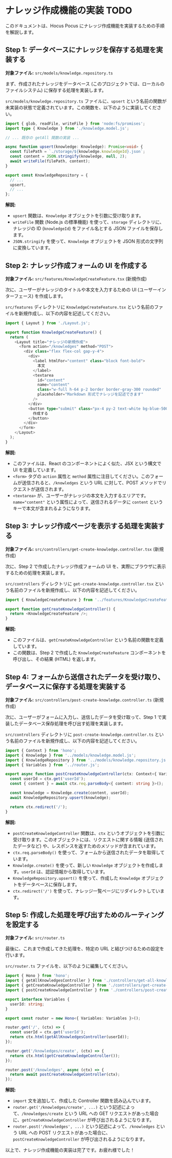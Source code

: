 # ナレッジ作成機能の実装 TODO

このドキュメントは、Hocus Pocus にナレッジ作成機能を実装するための手順を解説します。

## Step 1: データベースにナレッジを保存する処理を実装する

**対象ファイル:** `src/models/knowledge.repository.ts`

まず、作成されたナレッジをデータベース (このプロジェクトでは、ローカルのファイルシステム) に保存する処理を実装します。

`src/models/knowledge.repository.ts` ファイルに、`upsert` という名前の関数が未実装の状態で定義されています。この関数を、以下のように実装してください。

```typescript
import { glob, readFile, writeFile } from 'node:fs/promises';
import type { Knowledge } from './knowledge.model.js';

// ... 既存の getAll 関数の実装 ...

async function upsert(knowledge: Knowledge): Promise<void> {
  const filePath = `./storage/${knowledge.knowledgeId}.json`;
  const content = JSON.stringify(knowledge, null, 2);
  await writeFile(filePath, content);
}

export const KnowledgeRepository = {
  // ...
  upsert,
  // ...
};
```

**解説:**

- `upsert` 関数は、`Knowledge` オブジェクトを引数に受け取ります。
- `writeFile` 関数 (Node.js の標準機能) を使って、`storage` ディレクトリに、ナレッジの ID (`knowledgeId`) をファイル名とする JSON ファイルを保存します。
- `JSON.stringify` を使って、`Knowledge` オブジェクトを JSON 形式の文字列に変換しています。

## Step 2: ナレッジ作成フォームの UI を作成する

**対象ファイル:** `src/features/KnowledgeCreateFeature.tsx` (新規作成)

次に、ユーザーがナレッジのタイトルや本文を入力するための UI (ユーザーインターフェース) を作成します。

`src/features` ディレクトリに `KnowledgeCreateFeature.tsx` という名前のファイルを新規作成し、以下の内容を記述してください。

```typescript
import { Layout } from './Layout.js';

export function KnowledgeCreateFeature() {
  return (
    <Layout title="ナレッジの新規作成">
      <form action="/knowledges" method="POST">
        <div class="flex flex-col gap-y-4">
          <div>
            <label htmlFor="content" class="block font-bold">
              本文
            </label>
            <textarea
              id="content"
              name="content"
              class="w-full h-64 p-2 border border-gray-300 rounded"
              placeholder="Markdown 形式でナレッジを記述できます"
            />
          </div>
          <button type="submit" class="px-4 py-2 text-white bg-blue-500 rounded hover:bg-blue-600">
            作成する
          </button>
        </div>
      </form>
    </Layout>
  );
}
```

**解説:**

- このファイルは、React のコンポーネントによく似た、JSX という構文で UI を定義しています。
- `<form>` タグの `action` 属性と `method` 属性に注目してください。このフォームが送信されると、`/knowledges` という URL に対して、POST メソッドでリクエストが送信されます。
- `<textarea>` が、ユーザーがナレッジの本文を入力するエリアです。`name="content"` という属性によって、送信されるデータに `content` というキーで本文が含まれるようになります。

## Step 3: ナレッジ作成ページを表示する処理を実装する

**対象ファイル:** `src/controllers/get-create-knowledge.controller.tsx` (新規作成)

次に、Step 2 で作成したナレッジ作成フォームの UI を、実際にブラウザに表示するための処理を実装します。

`src/controllers` ディレクトリに `get-create-knowledge.controller.tsx` という名前のファイルを新規作成し、以下の内容を記述してください。

```typescript
import { KnowledgeCreateFeature } from '../features/KnowledgeCreateFeature.js';

export function getCreateKnowledgeController() {
  return <KnowledgeCreateFeature />;
}
```

**解説:**

- このファイルは、`getCreateKnowledgeController` という名前の関数を定義しています。
- この関数は、Step 2 で作成した `KnowledgeCreateFeature` コンポーネントを呼び出し、その結果 (HTML) を返します。

## Step 4: フォームから送信されたデータを受け取り、データベースに保存する処理を実装する

**対象ファイル:** `src/controllers/post-create-knowledge.controller.ts` (新規作成)

次に、ユーザーがフォームに入力し、送信したデータを受け取って、Step 1 で実装したデータベース保存処理を呼び出す処理を実装します。

`src/controllers` ディレクトリに `post-create-knowledge.controller.ts` という名前のファイルを新規作成し、以下の内容を記述してください。

```typescript
import { Context } from 'hono';
import { Knowledge } from '../models/knowledge.model.js';
import { KnowledgeRepository } from '../models/knowledge.repository.js';
import { Variables } from '../router.js';

export async function postCreateKnowledgeController(ctx: Context<{ Variables: Variables }>) {
  const userId = ctx.get('userId');
  const { content } = await ctx.req.parseBody<{ content: string }>();

  const knowledge = Knowledge.create(content, userId);
  await KnowledgeRepository.upsert(knowledge);

  return ctx.redirect('/');
}
```

**解説:**

- `postCreateKnowledgeController` 関数は、`ctx` というオブジェクトを引数に受け取ります。このオブジェクトには、リクエストに関する情報 (送信されたデータなど) や、レスポンスを返すためのメソッドが含まれています。
- `ctx.req.parseBody()` を使って、フォームから送信されたデータを取得しています。
- `Knowledge.create()` を使って、新しい `Knowledge` オブジェクトを作成します。`userId` は、認証情報から取得しています。
- `KnowledgeRepository.upsert()` を使って、作成した `Knowledge` オブジェクトをデータベースに保存します。
- `ctx.redirect('/')` を使って、ナレッジ一覧ページにリダイレクトしています。

## Step 5: 作成した処理を呼び出すためのルーティングを設定する

**対象ファイル:** `src/router.ts`

最後に、これまで作成してきた処理を、特定の URL と結びつけるための設定を行います。

`src/router.ts` ファイルを、以下のように編集してください。

```typescript
import { Hono } from 'hono';
import { getAllKnowledgesController } from './controllers/get-all-knowledges.controller.js';
import { getCreateKnowledgeController } from './controllers/get-create-knowledge.controller.js';
import { postCreateKnowledgeController } from './controllers/post-create-knowledge.controller.js';

export interface Variables {
  userId: string;
}

export const router = new Hono<{ Variables: Variables }>();

router.get('/', (ctx) => {
  const userId = ctx.get('userId');
  return ctx.html(getAllKnowledgesController(userId));
});

router.get('/knowledges/create', (ctx) => {
  return ctx.html(getCreateKnowledgeController());
});

router.post('/knowledges', async (ctx) => {
  return await postCreateKnowledgeController(ctx);
});
```

**解説:**

- `import` 文を追加して、作成した Controller 関数を読み込んでいます。
- `router.get('/knowledges/create', ...)` という記述によって、`/knowledges/create` という URL への GET リクエストがあった場合に、`getCreateKnowledgeController` が呼び出されるようになります。
- `router.post('/knowledges', ...)` という記述によって、`/knowledges` という URL への POST リクエストがあった場合に、`postCreateKnowledgeController` が呼び出されるようになります。

以上で、ナレッジ作成機能の実装は完了です。お疲れ様でした！